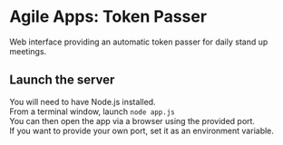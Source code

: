 Agile Apps: Token Passer
==================

Web interface providing an automatic token passer for daily stand up meetings.

## Launch the server
You will need to have Node.js installed.  
From a terminal window, launch `node app.js`  
You can then open the app via a browser using the provided port.    
If you want to provide your own port, set it as an environment variable.  
